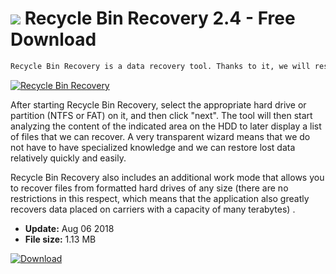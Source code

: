 # ![](https://cdn.softexe.net/static/icon/c/recycle-bin-recovery-9939.png) Recycle Bin Recovery 2.4 - Free Download

```sh
Recycle Bin Recovery is a data recovery tool. Thanks to it, we will restore files even if they have been removed from the recycle bin of the Windows operating system.
```
[![Recycle Bin Recovery](https://gallery.dpcdn.pl/imgc/Tools/83995/g_-_420x350_1.5_-_x7c93cdba-2577-4a48-9460-6d8b18802a6c.jpg)](https://softexe.net/win/disks-files/data-recovery/recycle-bin-recovery:aaca.html)

After starting Recycle Bin Recovery, select the appropriate hard drive or partition (NTFS or FAT) on it, and then click "next". The tool will then start analyzing the content of the indicated area on the HDD to later display a list of files that we can recover. A very transparent wizard means that we do not have to have specialized knowledge and we can restore lost data relatively quickly and easily.
 
 Recycle Bin Recovery also includes an additional work mode that allows you to recover files from formatted hard drives of any size (there are no restrictions in this respect, which means that the application also greatly recovers data placed on carriers with a capacity of many terabytes) .


- **Update:** Aug 06 2018
- **File size:** 1.13 MB

[![Download](https://cdn.softexe.net/static/img/download.png)](https://softexe.net/win/disks-files/data-recovery/recycle-bin-recovery:aaca.html)


